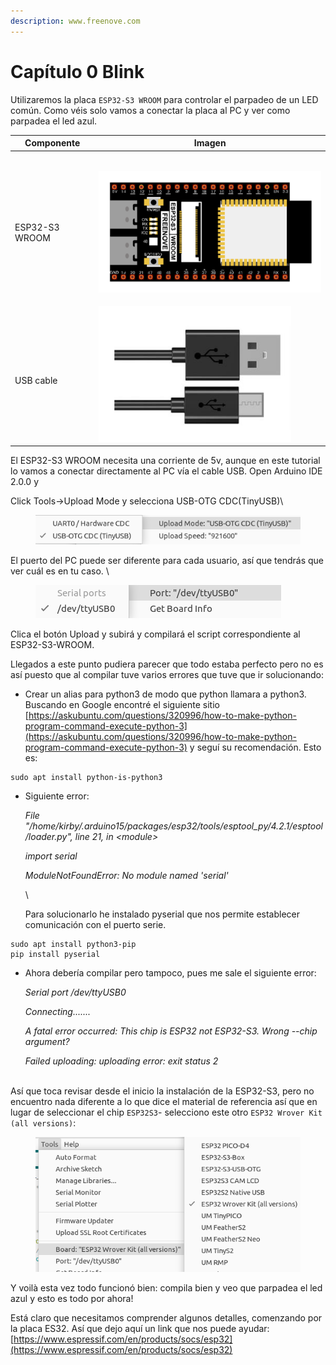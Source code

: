 ```yaml
---
description: www.freenove.com
---
```


# Capítulo 0 Blink

Utilizaremos la placa `ESP32-S3 WROOM` para controlar el parpadeo de un LED común. Como véis solo vamos a conectar la placa al PC y ver como parpadea el led azul.

| Componente                | Imagen                                                                                                                                                                    |
| ------------------------- | ------------------------------------------------------------------------------------------------------------------------------------------------------------------------- |
| <p><br>ESP32-S3 WROOM</p> | <p><br><img src="../../.gitbook/assets/image (1) (1) (1) (1) (1) (1) (1) (1) (1) (1) (1) (1) (1) (1) (1) (1) (1) (1) (1) (1) (1) (1) (1) (1) (1) (1) (1).png" alt=""></p> |
| <p><br>USB cable</p>      | ![](<../../.gitbook/assets/image (2) (1) (1) (1) (1) (1) (1) (1) (1) (1) (1) (1) (1) (1) (1) (1) (1) (1) (1) (1) (1) (1).png>)                                            |

El ESP32-S3 WROOM necesita una corriente de 5v, aunque en este tutorial lo vamos a conectar directamente al PC vía el cable USB. Open Arduino IDE 2.0.0 y&#x20;

Click Tools->Upload Mode y selecciona USB-OTG CDC(TinyUSB)\


<figure><img src="../../.gitbook/assets/image (3) (1) (1) (1) (1) (1) (1) (1) (1) (1) (1) (1) (1) (1) (1) (1) (1) (1).png" alt=""><figcaption></figcaption></figure>

El puerto del PC puede ser diferente para cada usuario, así que tendrás que ver cuál es en tu caso. \


<figure><img src="../../.gitbook/assets/image (5) (1) (1) (1) (1) (1) (1) (1) (1) (1) (1) (1) (1) (1).png" alt=""><figcaption></figcaption></figure>

Clica el botón Upload y subirá y compilará el script correspondiente al ESP32-S3-WROOM.

Llegados a este punto pudiera parecer que todo estaba perfecto pero no es así puesto que al compilar tuve varios errores que tuve que ir solucionando:

* Crear un alias para python3 de modo que python llamara a python3. Buscando en Google  encontré el siguiente sitio [https://askubuntu.com/questions/320996/how-to-make-python-program-command-execute-python-3](https://askubuntu.com/questions/320996/how-to-make-python-program-command-execute-python-3) y seguí su recomendación. Esto es:

```
sudo apt install python-is-python3
```

*   Siguiente error:

    _File "/home/kirby/.arduino15/packages/esp32/tools/esptool\_py/4.2.1/esptool/loader.py", line 21, in \<module>_

    _import serial_

    _ModuleNotFoundError: No module named 'serial'_

    \


    Para solucionarlo he instalado pyserial que nos permite establecer comunicación con el puerto serie.

```
sudo apt install python3-pip
pip install pyserial
```

*   Ahora debería compilar pero tampoco, pues me sale el siguiente error:



    _Serial port /dev/ttyUSB0_

    _Connecting......._

    _A fatal error occurred: This chip is ESP32 not ESP32-S3. Wrong --chip argument?_

    _Failed uploading: uploading error: exit status 2_

\
Así que toca revisar desde el inicio la instalación de la ESP32-S3, pero no encuentro nada diferente a lo que dice el material de referencia así que en lugar de seleccionar el chip `ESP32S3`- selecciono este otro `ESP32 Wrover Kit (all versions)`:

<figure><img src="../../.gitbook/assets/image (6) (1) (1) (1) (1) (1) (1) (1) (1) (1) (1) (1) (1).png" alt=""><figcaption></figcaption></figure>

Y voilà esta vez todo funcionó bien: compila bien y veo que parpadea el led azul y esto es todo por ahora!

Está claro que necesitamos comprender algunos detalles, comenzando por la placa ES32. Así que dejo aquí un link que nos puede ayudar: [https://www.espressif.com/en/products/socs/esp32](https://www.espressif.com/en/products/socs/esp32)



